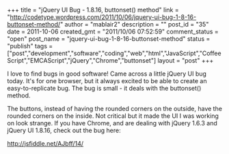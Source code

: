 +++
title = "jQuery UI Bug - 1.8.16, buttonset() method"
link = "http://codetype.wordpress.com/2011/10/06/jquery-ui-bug-1-8-16-buttonset-method/"
author = "mablair2"
description = ""
post_id = "35"
date = 2011-10-06
created_gmt = "2011/10/06 07:52:59"
comment_status = "open"
post_name = "jquery-ui-bug-1-8-16-buttonset-method"
status = "publish"
tags = ["post","development","software","coding","web","html","JavaScript","CoffeeScript","EMCAScript","jQuery","Chrome","buttonset"]
layout = "post"
+++

I love to find bugs in good software! Came across a little jQuery UI bug today. It's for one browser, but it always excited to be able to create an easy-to-replicate bug. The bug is small - it deals with the buttonset() method.

The buttons, instead of having the rounded corners on the outside, have the rounded corners on the inside. Not critical but it made the UI I was working on look strange. If you have Chrome, and are dealing with jQuery 1.6.3 and jQuery UI 1.8.16, check out the bug here:

<http://jsfiddle.net/AJbff/14/>
